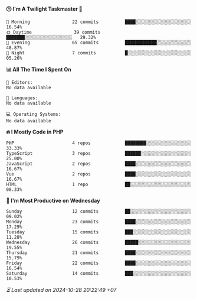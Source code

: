 <!--START_SECTION:readme-stats-->
**🕒 I'm A Twilight Taskmaster 🌆**

```text
🌅 Morning                22 commits          ████░░░░░░░░░░░░░░░░░░░░░   16.54%
🌞 Daytime                39 commits          ███████░░░░░░░░░░░░░░░░░░   29.32%
🌆 Evening                65 commits          ████████████░░░░░░░░░░░░░   48.87%
🌙 Night                  7 commits           █░░░░░░░░░░░░░░░░░░░░░░░░   05.26%
```

**📊 All The Time I Spent On**

```text
📝 Editors:
No data available

💬 Languages:
No data available

💻 Operating Systems:
No data available
```

**🔥 I Mostly Code in PHP**

```text
PHP                      4 repos             ████████░░░░░░░░░░░░░░░░░   33.33%
TypeScript               3 repos             ██████░░░░░░░░░░░░░░░░░░░   25.00%
JavaScript               2 repos             ████░░░░░░░░░░░░░░░░░░░░░   16.67%
Vue                      2 repos             ████░░░░░░░░░░░░░░░░░░░░░   16.67%
HTML                     1 repo              ██░░░░░░░░░░░░░░░░░░░░░░░   08.33%
```

**📅 I'm Most Productive on Wednesday**

```text
Sunday                   12 commits          ██░░░░░░░░░░░░░░░░░░░░░░░   09.02%
Monday                   23 commits          ████░░░░░░░░░░░░░░░░░░░░░   17.29%
Tuesday                  15 commits          ███░░░░░░░░░░░░░░░░░░░░░░   11.28%
Wednesday                26 commits          █████░░░░░░░░░░░░░░░░░░░░   19.55%
Thursday                 21 commits          ████░░░░░░░░░░░░░░░░░░░░░   15.79%
Friday                   22 commits          ████░░░░░░░░░░░░░░░░░░░░░   16.54%
Saturday                 14 commits          ███░░░░░░░░░░░░░░░░░░░░░░   10.53%
```



*⏳ Last updated on 2024-10-28 20:22:49 +07*
<!--END_SECTION:readme-stats-->